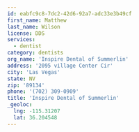 ```yaml
---
id: eabfc9c8-7dc2-42d6-92a7-adc33e3b49cf
first_name: Matthew
last_name: Wilson
license: DDS
services:
  - dentist
category: dentists
org_name: 'Inspire Dental of Summerlin'
address: '2095 village Center Cir'
city: 'Las Vegas'
state: NV
zip: '89134'
phone: '(702) 309-0909'
title: 'Inspire Dental of Summerlin'
_geoloc:
  lng: -115.31207
  lat: 36.204548
---
```

